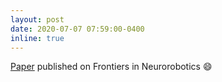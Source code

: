 ```yaml
---
layout: post
date: 2020-07-07 07:59:00-0400
inline: true
---
```


[Paper](projects/multiple-affordance-detection/) published on Frontiers in Neurorobotics :smile:
